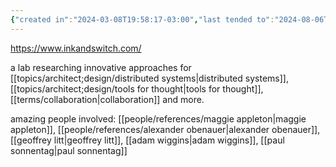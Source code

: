 ```yaml
---
{"created in":"2024-03-08T19:58:17-03:00","last tended to":"2024-08-06T15:58:46-03:00","aliases":["inkandswitch"],"tags":["organization","lab","toolsforthought","knowledgedesign","interfacedesign","research","local-first","open-source"],"relevance score":88,"dg-publish":true,"permalink":"/initiatives-orgs-and-communities/lab/ink-and-switch/","dgPassFrontmatter":true,"created":"2024-03-08T19:58:17.985-03:00","updated":"2024-08-06T15:59:42.341-03:00"}
---
```


https://www.inkandswitch.com/

a lab researching innovative approaches for [[topics/architect;design/distributed systems\|distributed systems]], [[topics/architect;design/tools for thought\|tools for thought]], [[terms/collaboration\|collaboration]] and more.

amazing people involved: [[people/references/maggie appleton\|maggie appleton]], [[people/references/alexander obenauer\|alexander obenauer]], [[geoffrey litt\|geoffrey litt]], [[adam wiggins\|adam wiggins]], [[paul sonnentag\|paul sonnentag]]